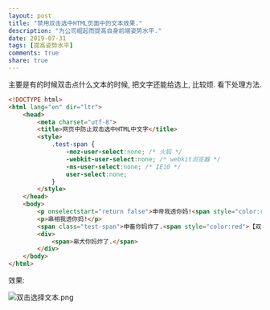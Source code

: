 ```yaml
---
layout: post
title: "禁用双击选中HTML页面中的文本效果."
description: "为公司崛起而提高自身前端姿势水平."
date: 2019-07-31
tags: [提高姿势水平]
comments: true
share: true
---
```


主要是有的时候双击点什么文本的时候, 把文字还能给选上, 比较烦. 看下处理方法.

```html
<!DOCTYPE html>
<html lang="en" dir="ltr">
    <head>
        <meta charset="utf-8">
        <title>网页中防止双击选中HTML中文字</title>
        <style>
            .test-span {
                -moz-user-select:none; /* 火狐 */
                -webkit-user-select:none; /* webkit浏览器 */
                -ms-user-select:none; /* IE10 */
                user-select:none;
            }
        </style>
    </head>
    <body>
        <p onselectstart="return false">申帝我透你妈!<span style="color:red">【双击不会选中文本内容】</span></p>
        <p>串相我透你妈!</p>
        <span class="test-span">申畜你妈炸了.<span style="color:red">【双击不会选中文本内容】</span></span>
        <div>
            <span>串犬你妈炸了.</span>
        </div>
    </body>
</html>

```


效果:


![双击选择文本.png](https://i.loli.net/2019/07/31/5d40fad89c44558654.png)